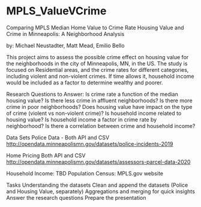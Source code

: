 # MPLS_ValueVCrime
Comparing MPLS Median Home Value to Crime Rate
Housing Value and Crime in Minneapolis: A Neighborhood Analysis

by: Michael Neustadter, Matt Mead, Emilio Bello

This project aims to assess the possible crime effect on housing value for the neighborhoods in the city of Minneapolis, MN, in the US. The study is focused on Residential areas, and the crime rates for different categories, including violent and non-violent crimes. If time allows it, household income would be included as a factor to determine wealthy and poorer.

Research Questions to Answer:
Is crime rate a function of the median housing value?
Is there less crime in affluent neighborhoods?
Is there more crime in poor neighborhoods?
Does housing value have impact on the type of crime (violent vs non-violent crime)?
Is household income related to housing value?
Is household income a factor in crime rate by neighborhood?
Is there a correlation between crime and household income?

Data Sets
Police Data - Both API and CSV
http://opendata.minneapolismn.gov/datasets/police-incidents-2019

Home Pricing Both API and CSV http://opendata.minneapolismn.gov/datasets/assessors-parcel-data-2020

Household Income: TBD
Population Census: MPLS.gov website 

Tasks
Understanding the datasets
Clean and append the datasets (Police and Housing Value, separately) 
Aggregations and merging for quick insights
Answer the research questions
Prepare the presentation

